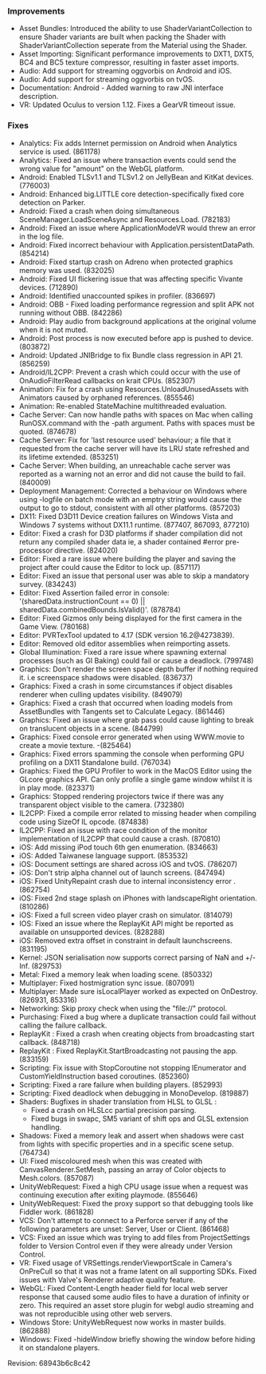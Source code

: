 ### Improvements

*   Asset Bundles: Introduced the ability to use ShaderVariantCollection to ensure Shader variants are built when packing the Shader with ShaderVariantCollection seperate from the Material using the Shader.
*   Asset Importing: Significant performance improvements to DXT1, DXT5, BC4 and BC5 texture compressor, resulting in faster asset imports.
*   Audio: Add support for streaming oggvorbis on Android and iOS.
*   Audio: Add support for streaming oggvorbis on tvOS.
*   Documentation: Android - Added warning to raw JNI interface description.
*   VR: Updated Oculus to version 1.12. Fixes a GearVR timeout issue.

### Fixes

*   Analytics: Fix adds Internet permission on Android when Analytics service is used. (861178)
*   Analytics: Fixed an issue where transaction events could send the wrong value for "amount" on the WebGL platform.
*   Android: Enabled TLSv1.1 and TLSv1.2 on JellyBean and KitKat devices. (776003)
*   Android: Enhanced big.LITTLE core detection-specifically fixed core detection on Parker.
*   Android: Fixed a crash when doing simultaneous SceneManager.LoadSceneAsync and Resources.Load. (782183)
*   Android: Fixed an issue where ApplicationModeVR would threw an error in the log file.
*   Android: Fixed incorrect behaviour with Application.persistentDataPath. (854214)
*   Android: Fixed startup crash on Adreno when protected graphics memory was used. (832025)
*   Android: Fixed UI flickering issue that was affecting specific Vivante devices. (712890)
*   Android: Identified unaccounted spikes in profiler. (836697)
*   Android: OBB - Fixed loading performance regression and split APK not running without OBB. (842286)
*   Android: Play audio from background applications at the original volume when it is not muted.
*   Android: Post process is now executed before app is pushed to device. (803872)
*   Android: Updated JNIBridge to fix Bundle class regression in API 21. (856259)
*   Android/IL2CPP: Prevent a crash which could occur with the use of OnAudioFilterRead callbacks on krait CPUs. (852307)
*   Animation: Fix for a crash using Resources.UnloadUnusedAssets with Animators caused by orphaned references. (855546)
*   Animation: Re-enabled StateMachine multithreaded evaluation.
*   Cache Server: Can now handle paths with spaces on Mac when calling RunOSX.command with the -path argument. Paths with spaces must be quoted. (874678)
*   Cache Server: Fix for 'last resource used' behaviour; a file that it requested from the cache server will have its LRU state refreshed and its lifetime extended. (853251)
*   Cache Server: When building, an unreachable cache server was reported as a warning not an error and did not cause the build to fail. (840009)
*   Deployment Management: Corrected a behaviour on Windows where using -logfile on batch mode with an emptry string would cause the output to go to stdout, consistent with all other platforms. (857203)
*   DX11: Fixed D3D11 Device creation failures on Windows Vista and Windows 7 systems without DX11.1 runtime. (877407, 867093, 877210)
*   Editor: Fixed a crash for D3D platforms if shader compilation did not return any compiled shader data ie, a shader contained #error pre-processor directive. (824020)
*   Editor: Fixed a rare issue where building the player and saving the project after could cause the Editor to lock up. (857117)
*   Editor: Fixed an issue that personal user was able to skip a mandatory survey. (834243)
*   Editor: Fixed Assertion failed error in console: '(sharedData.instructionCount == 0) || sharedData.combinedBounds.IsValid()'. (878784)
*   Editor: Fixed Gizmos only being displayed for the first camera in the Game View. (780168)
*   Editor: PVRTexTool updated to 4.17 (SDK version 16.2@4273839).
*   Editor: Removed old editor assemblies when reimporting assets.
*   Global Illumination: Fixed a rare issue where spawning external processes (such as GI Baking) could fail or cause a deadlock. (799748)
*   Graphics: Don't render the screen space depth buffer if nothing required it. i.e screenspace shadows were disabled. (836737)
*   Graphics: Fixed a crash in some circumstances if object disables renderer when culling updates visibility. (849079)
*   Graphics: Fixed a crash that occurred when loading models from AssetBundles with Tangents set to Calculate Legacy. (861446)
*   Graphics: Fixed an issue where grab pass could cause lighting to break on translucent objects in a scene. (844799)
*   Graphics: Fixed console error generated when using WWW.movie to create a movie texture. -(825464)
*   Graphics: Fixed errors spamming the console when performing GPU profiling on a DX11 Standalone build. (767034)
*   Graphics: Fixed the GPU Profiler to work in the MacOS Editor using the GLcore graphics API. Can only profile a single game window whilst it is in play mode. (823371)
*   Graphics: Stopped rendering projectors twice if there was any transparent object visible to the camera. (732380)
*   IL2CPP: Fixed a compile error related to missing header when compiling code using SizeOf IL opcode. (874838)
*   IL2CPP: Fixed an issue with race condition of the monitor implementation of IL2CPP that could cause a crash. (870810)
*   iOS: Add missing iPod touch 6th gen enumeration. (834663)
*   iOS: Added Taiwanese language support. (853532)
*   iOS: Document settings are shared across iOS and tvOS. (786207)
*   iOS: Don't strip alpha channel out of launch screens. (847494)
*   iOS: Fixed UnityRepaint crash due to internal inconsistency error . (862754)
*   iOS: Fixed 2nd stage splash on iPhones with landscapeRight orientation. (810286)
*   iOS: Fixed a full screen video player crash on simulator. (814079)
*   IOS: Fixed an issue where the ReplayKit API might be reported as available on unsupported devices. (828288)
*   iOS: Removed extra offset in constraint in default launchscreens. (831195)
*   Kernel: JSON serialisation now supports correct parsing of NaN and +/- Inf. (829753)
*   Metal: Fixed a memory leak when loading scene. (850332)
*   Multiplayer: Fixed hostmigration sync issue. (807091)
*   Multiplayer: Made sure isLocalPlayer worked as expected on OnDestroy. (826931, 853316)
*   Networking: Skip proxy check when using the "file://" protocol.
*   Purchasing: Fixed a bug where a duplicate transaction could fail without calling the failure callback.
*   ReplayKit : Fixed a crash when creating objects from broadcasting start callback. (848718)
*   ReplayKit : Fixed ReplayKit.StartBroadcasting not pausing the app. (833159)
*   Scripting: Fix issue with StopCoroutine not stopping IEnumerator and CustomYieldInstruction based coroutines. (852360)
*   Scripting: Fixed a rare failure when building players. (852993)
*   Scripting: Fixed deadlock when debugging in MonoDevelop. (819887)
*   Shaders: Bugfixes in shader translation from HLSL to GLSL :
    *   Fixed a crash on HLSLcc partial precision parsing.
    *   Fixed bugs in swapc, SM5 variant of shift ops and GLSL extension handling.
*   Shadows: Fixed a memory leak and assert when shadows were cast from lights with specific properties and in a specific scene setup. (764734)
*   UI: Fixed miscoloured mesh when this was created with CanvasRenderer.SetMesh, passing an array of Color objects to Mesh.colors. (857087)
*   UnityWebRequest: Fixed a high CPU usage issue when a request was continuing execution after exiting playmode. (855646)
*   UnityWebRequest: Fixed the proxy support so that debugging tools like Fiddler work. (861828)
*   VCS: Don't attempt to connect to a Perforce server if any of the following parameters are unset: Server, User or Client. (861468)
*   VCS: Fixed an issue which was trying to add files from ProjectSettings folder to Version Control even if they were already under Version Control.
*   VR: Fixed usage of VRSettings.renderViewportScale in Camera's OnPreCull so that it was not a frame latent on all supporting SDKs. Fixed issues with Valve's Renderer adaptive quality feature.
*   WebGL: Fixed Content-Length header field for local web server response that caused some audio files to have a duration of infinity or zero. This required an asset store plugin for webgl audio streaming and was not reproducible using other web servers.
*   Windows Store: UnityWebRequest now works in master builds. (862888)
*   Windows: Fixed -hideWindow briefly showing the window before hiding it on standalone players.

Revision: 68943b6c8c42
